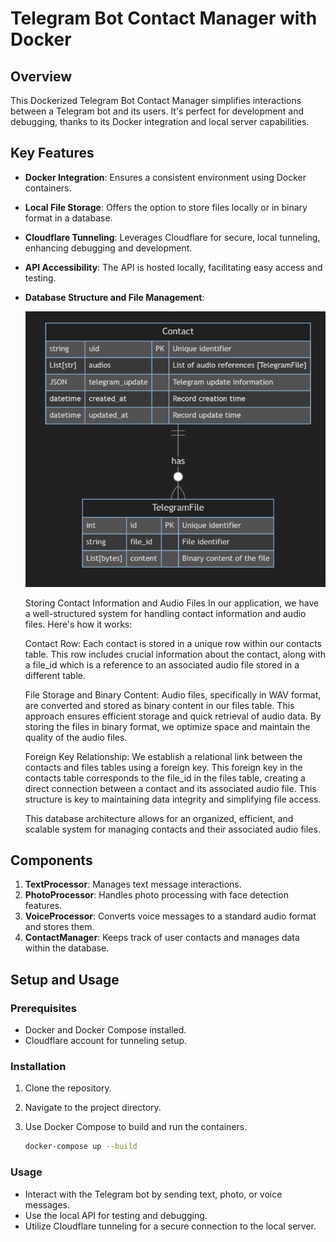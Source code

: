 # Telegram Bot Contact Manager with Docker

## Overview
This Dockerized Telegram Bot Contact Manager simplifies interactions between a Telegram bot and its users. It's perfect for development and debugging, thanks to its Docker integration and local server capabilities.

## Key Features

- **Docker Integration**: Ensures a consistent environment using Docker containers.
- **Local File Storage**: Offers the option to store files locally or in binary format in a database.
- **Cloudflare Tunneling**: Leverages Cloudflare for secure, local tunneling, enhancing debugging and development.
- **API Accessibility**: The API is hosted locally, facilitating easy access and testing.
- **Database Structure and File Management**:

    ![Alt text](image-1.png)
    
    Storing Contact Information and Audio Files
    In our application, we have a well-structured system for handling contact information and audio files. Here's how it works:

    Contact Row: Each contact is stored in a unique row within our contacts table. This row includes crucial information about the contact, along with a file_id which is a reference to an associated audio file stored in a different table.

    File Storage and Binary Content: Audio files, specifically in WAV format, are converted and stored as binary content in our files table. This approach ensures efficient storage and quick retrieval of audio data. By storing the files in binary format, we optimize space and maintain the quality of the audio files.

    Foreign Key Relationship: We establish a relational link between the contacts and files tables using a foreign key. This foreign key in the contacts table corresponds to the file_id in the files table, creating a direct connection between a contact and its associated audio file. This structure is key to maintaining data integrity and simplifying file access.

    This database architecture allows for an organized, efficient, and scalable system for managing contacts and their associated audio files.

## Components

1. **TextProcessor**: Manages text message interactions.
2. **PhotoProcessor**: Handles photo processing with face detection features.
3. **VoiceProcessor**: Converts voice messages to a standard audio format and stores them.
4. **ContactManager**: Keeps track of user contacts and manages data within the database.

## Setup and Usage

### Prerequisites
- Docker and Docker Compose installed.
- Cloudflare account for tunneling setup.

### Installation
1. Clone the repository.
2. Navigate to the project directory.
3. Use Docker Compose to build and run the containers.

    ```bash
    docker-compose up --build
    ```

### Usage
- Interact with the Telegram bot by sending text, photo, or voice messages.
- Use the local API for testing and debugging.
- Utilize Cloudflare tunneling for a secure connection to the local server.
